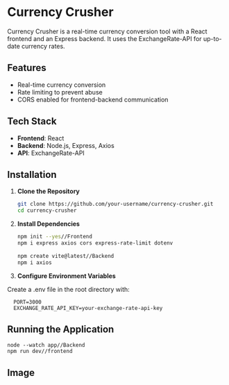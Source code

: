 # Currency Crusher

Currency Crusher is a real-time currency conversion tool with a React frontend and an Express backend. It uses the ExchangeRate-API for up-to-date currency rates.

## Features

- Real-time currency conversion
- Rate limiting to prevent abuse
- CORS enabled for frontend-backend communication

## Tech Stack

- **Frontend**: React
- **Backend**: Node.js, Express, Axios
- **API**: ExchangeRate-API

## Installation

1. **Clone the Repository**

   ```bash
   git clone https://github.com/your-username/currency-crusher.git
   cd currency-crusher

2. **Install Dependencies**
   ```bash
   npm init --yes//Frontend
   npm i express axios cors express-rate-limit dotenv
 
   npm create vite@latest//Backend
   npm i axios

3. **Configure Environment Variables**

Create a .env file in the root directory with:


      PORT=3000
      EXCHANGE_RATE_API_KEY=your-exchange-rate-api-key


## Running the Application


    node --watch app//Backend
    npm run dev//frontend

## Image
